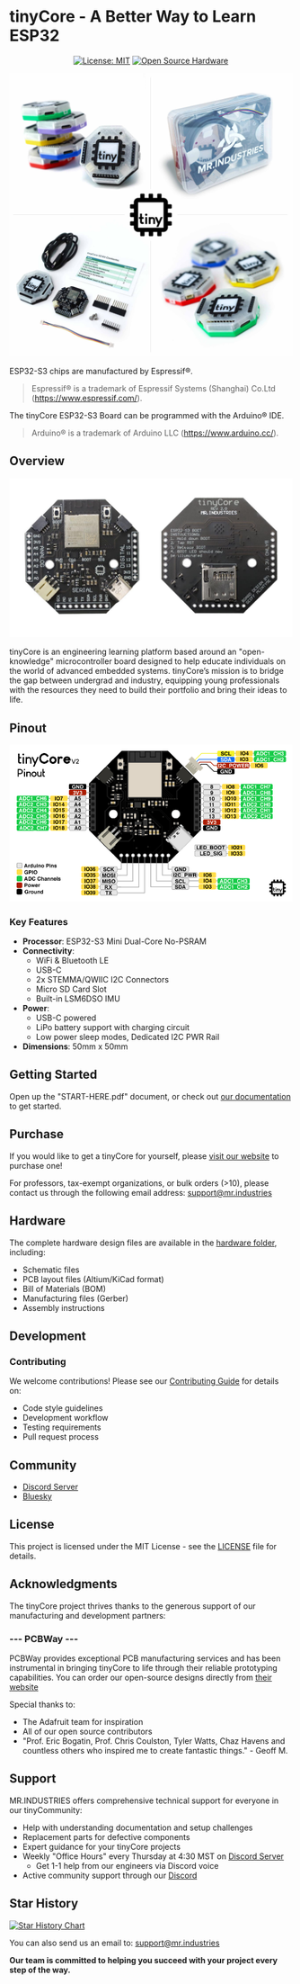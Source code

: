 # tinyCore - A Better Way to Learn ESP32

<div align="center">

[![License: MIT](https://img.shields.io/badge/License-MIT-yellow.svg)](https://opensource.org/licenses/MIT)
[![Open Source Hardware](https://img.shields.io/badge/Hardware-Open%20Source-brightgreen)](https://www.oshwa.org/)

![tinyCore Photos](assets/Photos/tinyCore-Quadrant.jpg)

</div>

ESP32-S3 chips are manufactured by Espressif®.
> Espressif® is a trademark of Espressif Systems (Shanghai) Co.Ltd (https://www.espressif.com/).

The tinyCore ESP32-S3 Board can be programmed with the Arduino® IDE.
> Arduino® is a trademark of Arduino LLC (https://www.arduino.cc/).


## Overview
![tinyCore Back/Front PCB](assets/Photos/tinyCoreBackFront2.jpg)

tinyCore is an engineering learning platform based around an "open-knowledge" microcontroller board designed to help educate individuals on the world of advanced embedded systems. tinyCore’s mission is to bridge the gap between undergrad and industry, equipping young professionals with the resources they need to build their portfolio and bring their ideas to life. 

## Pinout
![tinyCore Pinout](assets/Renders/tinyCoreV2Pinout.png)

### Key Features

- **Processor**: ESP32-S3 Mini Dual-Core No-PSRAM
- **Connectivity**: 
  - WiFi & Bluetooth LE
  - USB-C
  - 2x STEMMA/QWIIC I2C Connectors
  - Micro SD Card Slot
  - Built-in LSM6DSO IMU
- **Power**: 
  - USB-C powered
  - LiPo battery support with charging circuit
  - Low power sleep modes, Dedicated I2C PWR Rail
- **Dimensions**: 50mm x 50mm

## Getting Started

Open up the "START-HERE.pdf" document, or check out [our documentation](https://docs.mr.industries) to get started.

## Purchase

If you would like to get a tinyCore for yourself, please [visit our website](https://mr.industries/tiny-core) to purchase one!

For professors, tax-exempt organizations, or bulk orders (>10), please contact us through the following email address:
[support@mr.industries](mailto:support@mr.industries)


## Hardware

The complete hardware design files are available in the [hardware folder](https://github.com/Mister-Industries/tinyCore/tree/main/Hardware), including:
- Schematic files 
- PCB layout files (Altium/KiCad format)
- Bill of Materials (BOM)
- Manufacturing files (Gerber)
- Assembly instructions

## Development

### Contributing

We welcome contributions! Please see our [Contributing Guide](CONTRIBUTING.md) for details on:
- Code style guidelines
- Development workflow
- Testing requirements
- Pull request process

## Community

- [Discord Server](https://discord.gg/hvJZhwfQsF)
- [Bluesky](https://bsky.app/profile/mr.industries)

## License

This project is licensed under the MIT License - see the [LICENSE](LICENSE) file for details.

## Acknowledgments
The tinyCore project thrives thanks to the generous support of our manufacturing and development partners:
### --- PCBWay ---

PCBWay provides exceptional PCB manufacturing services and has been instrumental in bringing tinyCore to life through their reliable prototyping capabilities. You can order our open-source designs directly from [their website](https://www.pcbway.com/project/shareproject/iota_The_Open_Source_Advanced_IoT_Learning_Platform_12776757.html)

Special thanks to:
- The Adafruit team for inspiration
- All of our open source contributors
- "Prof. Eric Bogatin, Prof. Chris Coulston, Tyler Watts, Chaz Havens and countless others who inspired me to create fantastic things." - Geoff M.

## Support

MR.INDUSTRIES offers comprehensive technical support for everyone in our tinyCommunity:

* Help with understanding documentation and setup challenges
* Replacement parts for defective components
* Expert guidance for your tinyCore projects
* Weekly "Office Hours" every Thursday at 4:30 MST on [Discord Server](https://discord.gg/hvJZhwfQsF)
  * Get 1-1 help from our engineers via Discord voice
* Active community support through our [Discord](https://discord.gg/hvJZhwfQsF)

## Star History

[![Star History Chart](https://api.star-history.com/svg?repos=Mister-Industries/tinyCore&type=Date)](https://www.star-history.com/#Mister-Industries/tinyCore&Date)

You can also send us an email to:
[support@mr.industries](mailto:support@mr.industries)

**Our team is committed to helping you succeed with your project every step of the way.**
